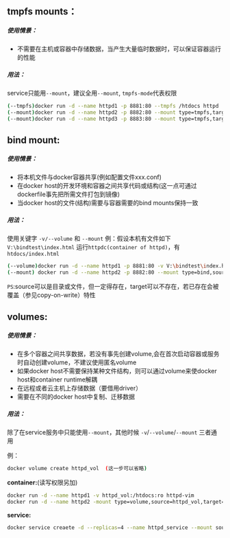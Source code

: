 ## tmpfs mounts：
##### 使用情景：
- 不需要在主机或容器中存储数据，当产生大量临时数据时，可以保证容器运行的性能
##### 用法：
service只能用`--mount`，建议全用`--mount`, `tmpfs-mode`代表权限
```bash
(--tmpfs)docker run -d --name httpd1 -p 8881:80 --tmpfs /htdocs httpd
(--mount)docker run -d --name httpd2 -p 8882:80 --mount type=tmpfs,target=/htdocs httpd-vim:1.0
(--mount)docker run -d --name httpd3 -p 8883:80 --mount type=tmpfs,target=/htdocs,tmpfs-mode=1770 httpd-vim:1.0
```

## bind mount:
##### 使用情景：
- 将本机文件与docker容器共享(例如配置文件xxx.conf)
- 在docker host的开发环境和容器之间共享代码或结构(这一点可通过dockerfile事先把所需文件打包到镜像)
- 当docker host的文件(结构)需要与容器需要的bind mounts保持一致
##### 用法：
使用关键字 `-v/--volume` 和 `--mount`
例：假设本机有文件如下`V:\bindtest\index.html`
运行`httpdc(container of httpd)`，有`htdocs/index.html`
```bash
(--volume)docker run -d --name httpd1 -p 8881:80 -v V:\bindtest\index.html:htdocs:ro httpd
(--mount) docker run -d --name httpd2 -p 8882:80 --mount type=bind,sourse=V:\bindtest\index.html,terget=htdocs/index.html,readonly httpd
```
`PS`:source可以是目录或文件，但一定得存在，target可以不存在，若已存在会被覆盖（参见copy-on-write）特性

## volumes:
##### 使用情景：
- 在多个容器之间共享数据，若没有事先创建volume,会在首次启动容器或服务时自动创建volume，不建议使用匿名volume
- 如果docker host不需要保持某种文件结构，则可以通过volume来使docker host和container runtime解耦
- 在远程或者云主机上存储数据（要借用driver）
- 需要在不同的docker host中复制、迁移数据
##### 用法：
除了在service服务中只能使用`--mount`，其他时候 `-v`/`--volume`/`--mount` 三者通用

例：
```bash
docker volume create httpd_vol  (这一步可以省略)
```
   **container:**(读写权限另加)
```bash
docker run -d --name httpd1 -v httpd_vol:/htdocs:ro httpd-vim
docker run -d --name httpd2 -mount type=volume,source=httpd_vol,target=/htdocs,readonly httpd-vim
```
   **service:**
```bash
docker service creaete -d --replicas=4 --name httpd_service --mount source=httpd_vol,target=/htdocs httpd-vim
```
